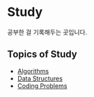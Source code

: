 # Study

공부한 걸 기록해두는 곳입니다. 

## Topics of Study
- [Algorithms](algorithms/README.md)
- [Data Structures](data_structures/README.md)
- [Coding Problems](coding_problems/README.md)
